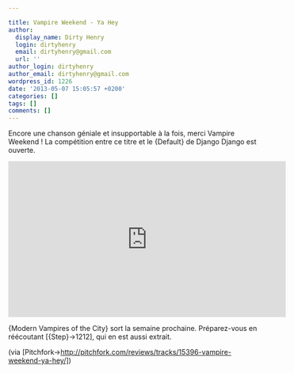 ```yaml
---

title: Vampire Weekend - Ya Hey
author:
  display_name: Dirty Henry
  login: dirtyhenry
  email: dirtyhenry@gmail.com
  url: ''
author_login: dirtyhenry
author_email: dirtyhenry@gmail.com
wordpress_id: 1226
date: '2013-05-07 15:05:57 +0200'
categories: []
tags: []
comments: []
---
```

Encore une chanson géniale et insupportable à la fois, merci Vampire Weekend ! La compétition entre ce titre et le {Default} de Django Django est ouverte.

<iframe width="560" height="315" src="http://www.youtube.com/embed/i-BznQE6B8U" frameborder="0" allowfullscreen></iframe>

{Modern Vampires of the City} sort la semaine prochaine. Préparez-vous en réécoutant [{Step}->1212], qui en est aussi extrait.

(via [Pitchfork->http://pitchfork.com/reviews/tracks/15396-vampire-weekend-ya-hey/])
